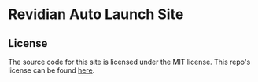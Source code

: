 # Revidian Auto Launch Site


## License

The source code for this site is licensed under the MIT license.
This repo's license can be found [here](./LICENSE).
